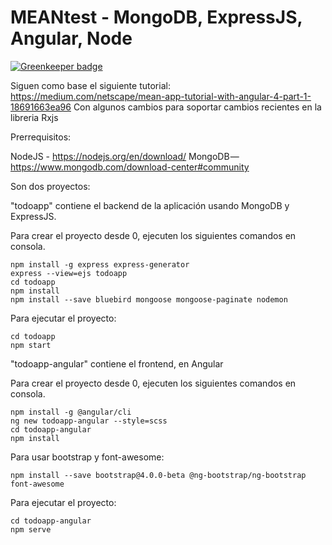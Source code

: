 # MEANtest - MongoDB, ExpressJS, Angular, Node

[![Greenkeeper badge](https://badges.greenkeeper.io/DrJosepon/MEANtest.svg)](https://greenkeeper.io/)

Siguen como base el siguiente tutorial: https://medium.com/netscape/mean-app-tutorial-with-angular-4-part-1-18691663ea96
Con algunos cambios para soportar cambios recientes en la libreria Rxjs


Prerrequisitos:

NodeJS - https://nodejs.org/en/download/ 
MongoDB — https://www.mongodb.com/download-center#community


Son dos proyectos: 

"todoapp" contiene el backend de la aplicación usando MongoDB y ExpressJS.

Para crear el proyecto desde 0, ejecuten los siguientes comandos en consola.

```
npm install -g express express-generator
express --view=ejs todoapp
cd todoapp
npm install
npm install --save bluebird mongoose mongoose-paginate nodemon
```

Para ejecutar el proyecto:

```
cd todoapp
npm start
```


"todoapp-angular" contiene el frontend, en Angular 

Para crear el proyecto desde 0, ejecuten los siguientes comandos en consola.

```
npm install -g @angular/cli
ng new todoapp-angular --style=scss
cd todoapp-angular
npm install
```

Para usar bootstrap y font-awesome:

```
npm install --save bootstrap@4.0.0-beta @ng-bootstrap/ng-bootstrap font-awesome
```

Para ejecutar el proyecto:

```
cd todoapp-angular
npm serve
```